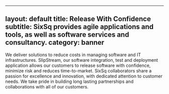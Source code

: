 
---
layout: default
title: Release With Confidence
subtitle: SixSq provides agile applications and tools, as well as software services and consultancy.
category: banner
---

We deliver solutions to reduce costs in managing software and IT
infrastructures. SlipStream, our software integration, test and
deployment application allows our customers to release software with
confidence, minimize risk and reduces time-to-market. SixSq
collaborators share a passion for excellence and innovation, with
dedicated attention to customer needs. We take pride in building long
lasting partnerships and collaborations with all of our customers.
